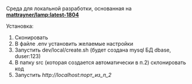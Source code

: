 Среда для локальной разработки, основанная на
<a href="https://hub.docker.com/r/mattrayner/lamp"><b>mattrayner/lamp:latest-1804</b></a>

Установка:
<ol>
<li>Сконировать</li>
<li>В файле .env установить желаемые настройки</li>
<li>Запустить dev/local/create.sh (будет создана mysql БД dbase, duser:123)</li>
<li>В папку src (которая создается автоматически в п.2) склонировать код</li>
<li>Запустить <i>http://localhost:порт_из_п_2</i></li>
</ol>
